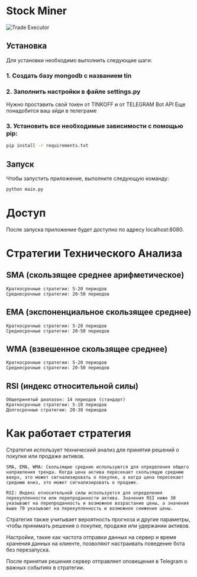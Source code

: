 # Stock Miner

![Trade Executor](https://i.ibb.co/mDpFwsy/image.png)

## Установка

Для установки необходимо выполнить следующие шаги:

### 1. Создать базу mongodb с названием tin

### 2. Заполнить настройки в файле settings.py

Нужно проставить свой токен от TINKOFF и от TELEGRAM Bot API
Еще понадобится ваш айди в телеграме

### 3. Установить все необходимые зависимости с помощью pip:

```bash
pip install -r requirements.txt
```

## Запуск

Чтобы запустить приложение, выполните следующую команду:

```bash
python main.py
```

# Доступ

После запуска приложение будет доступно по адресу localhost:8080.


# Стратегии Технического Анализа

## SMA (скользящее среднее арифметическое)

    Краткосрочные стратегии: 5-20 периодов
    Среднесрочные стратегии: 20-50 периодов

## EMA (экспоненциальное скользящее среднее)

    Краткосрочные стратегии: 5-20 периодов
    Среднесрочные стратегии: 20-50 периодов

## WMA (взвешенное скользящее среднее)

    Краткосрочные стратегии: 5-20 периодов
    Среднесрочные стратегии: 20-50 периодов

## RSI (индекс относительной силы)

    Общепринятый диапазон: 14 периодов (стандарт)
    Краткосрочные стратегии: 5-10 периодов
    Долгосрочные стратегии: 20-30 периодов

# Как работает стратегия

Стратегия использует технический анализ для принятия решений о покупке или продаже активов.

    SMA, EMA, WMA: Скользящие средние используются для определения общего направления тренда. Когда цена актива пересекает скользящую среднюю вверх, это может сигнализировать о покупке, а когда цена пересекает среднюю вниз, это может сигнализировать о продаже.

    RSI: Индекс относительной силы используется для определения перекупленности или перепроданности актива. Значения RSI ниже 30 указывают на перепроданность и возможное возрастание цены, а значения выше 70 указывают на перекупленность и возможное снижение цены.

Стратегия также учитывает вероятность прогноза и другие параметры, чтобы принимать решения о покупке, продаже или удержании активов.

Настройки, такие как частота отправки данных на сервер и время хранения данных на клиенте, позволяют настраивать поведение бота без перезапуска.

После принятия решения сервер отправляет оповещения в Telegram о важных событиях в стратегии.